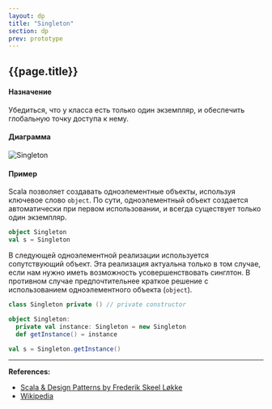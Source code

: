 ```yaml
---
layout: dp
title: "Singleton"
section: dp
prev: prototype
---
```


## {{page.title}}

#### Назначение

Убедиться, что у класса есть только один экземпляр, и обеспечить глобальную точку доступа к нему.

#### Диаграмма

![Singleton](https://upload.wikimedia.org/wikipedia/commons/d/d7/Singleton_classdia.png)

#### Пример

Scala позволяет создавать одноэлементные объекты, используя ключевое слово `object`. 
По сути, одноэлементный объект создается автоматически при первом использовании, 
и всегда существует только один экземпляр.

```scala mdoc
object Singleton
val s = Singleton
```

В следующей одноэлементной реализации используется сопутствующий объект. 
Эта реализация актуальна только в том случае, если нам нужно иметь возможность усовершенствовать синглтон. 
В противном случае предпочтительнее краткое решение с использованием одноэлементного объекта (`object`).

```scala mdoc:reset
class Singleton private () // private constructor

object Singleton:
  private val instance: Singleton = new Singleton
  def getInstance() = instance

val s = Singleton.getInstance()
```


---

**References:**
- [Scala & Design Patterns by Frederik Skeel Løkke](https://www.scala-lang.org/old/sites/default/files/FrederikThesis.pdf)
- [Wikipedia](https://ru.wikipedia.org/wiki/%D0%9E%D0%B4%D0%B8%D0%BD%D0%BE%D1%87%D0%BA%D0%B0_(%D1%88%D0%B0%D0%B1%D0%BB%D0%BE%D0%BD_%D0%BF%D1%80%D0%BE%D0%B5%D0%BA%D1%82%D0%B8%D1%80%D0%BE%D0%B2%D0%B0%D0%BD%D0%B8%D1%8F))
